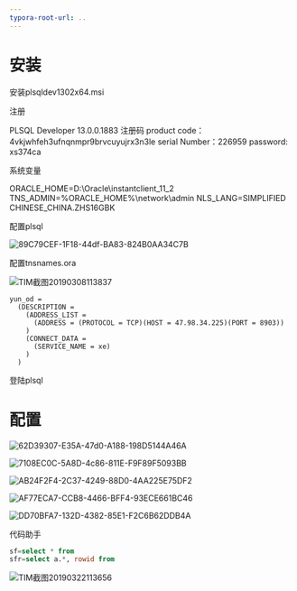 ```yaml
---
typora-root-url: ..
---
```


# 安装

安装plsqldev1302x64.msi

注册

PLSQL Developer 13.0.0.1883 注册码
product code： 4vkjwhfeh3ufnqnmpr9brvcuyujrx3n3le 
serial Number：226959 
password: xs374ca

系统变量

ORACLE_HOME=D:\Oracle\instantclient_11_2 
TNS_ADMIN=%ORACLE_HOME%\network\admin 
NLS_LANG=SIMPLIFIED CHINESE_CHINA.ZHS16GBK 

配置plsql

![89C79CEF-1F18-44df-BA83-824B0AA34C7B](/images/software/PLSQL安装文档/89C79CEF-1F18-44df-BA83-824B0AA34C7B.jpg)

配置tnsnames.ora

![TIM截图20190308113837](/images/software/PLSQL安装文档/TIM截图20190308113837.png)
```
yun_od =
  (DESCRIPTION =
    (ADDRESS_LIST =
      (ADDRESS = (PROTOCOL = TCP)(HOST = 47.98.34.225)(PORT = 8903))
    )
    (CONNECT_DATA =
      (SERVICE_NAME = xe)
    )
  )
```

登陆plsql

# 配置

![62D39307-E35A-47d0-A188-198D5144A46A](/images/software/PLSQL安装文档/62D39307-E35A-47d0-A188-198D5144A46A.jpg)

![7108EC0C-5A8D-4c86-811E-F9F89F5093BB](/images/software/PLSQL安装文档/7108EC0C-5A8D-4c86-811E-F9F89F5093BB.jpg)

![AB24F2F4-2C37-4249-88D0-4AA225E75DF2](/images/software/PLSQL安装文档/AB24F2F4-2C37-4249-88D0-4AA225E75DF2.jpg)

![AF77ECA7-CCB8-4466-BFF4-93ECE661BC46](/images/software/PLSQL安装文档/AF77ECA7-CCB8-4466-BFF4-93ECE661BC46.jpg)

![DD70BFA7-132D-4382-85E1-F2C6B62DDB4A](/images/software/PLSQL安装文档/DD70BFA7-132D-4382-85E1-F2C6B62DDB4A.jpg)

代码助手

```sql
sf=select * from
sfr=select a.*, rowid from

```

![TIM截图20190322113656](/images/software/PLSQL安装文档/TIM截图20190322113656.png)

